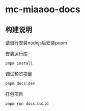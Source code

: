 # mc-miaaoo-docs

## 构建说明

请自行安装nodejs后安装pnpm

安装运行库

```bash
pnpm install
```

调试预览项目

```bash
pnpm docs:dev
```

打包项目

```bash
pnpm run docs:build
```
